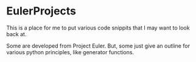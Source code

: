 # EulerProjects

This is a place for me to put various code snippits that I may want to look back at. 

Some are developed from Project Euler. But, some just give an outline for various python principles, like generator functions.

